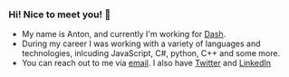 ### Hi! Nice to meet you! 👋

- My name is Anton, and currently I'm working for <a href="https://dash.org" target="_blank">Dash</a>.
- During my career I was working with a variety of languages and technologies, inlcuding JavaScript, C#, python, C++ and some more.
- You can reach out to me via [email](mailto:anton.suprunchuk@gmail.com). I also have [Twitter](https://twitter.com/antouhou) and [LinkedIn](https://www.linkedin.com/in/anton-suprunchuk-787286103/)

<!--
**antouhou/antouhou** is a ✨ _special_ ✨ repository because its `README.md` (this file) appears on your GitHub profile.

Here are some ideas to get you started:

- 🔭 I’m currently working on ...
- 🌱 I’m currently learning ...
- 👯 I’m looking to collaborate on ...
- 🤔 I’m looking for help with ...
- 💬 Ask me about ...
- 📫 How to reach me: ...
- 😄 Pronouns: ...
- ⚡ Fun fact: ...
-->
